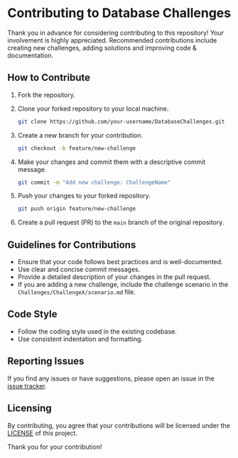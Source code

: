 # Contributing to Database Challenges

Thank you in advance for considering contributing to this repository! Your involvement is highly appreciated.
Recommended contributions include creating new challenges, adding solutions and improving code & documentation.

## How to Contribute

1. Fork the repository.
2. Clone your forked repository to your local machine.
   ```bash
   git clone https://github.com/your-username/DatabaseChallenges.git
   ```
3. Create a new branch for your contribution.
	```bash
   git checkout -b feature/new-challenge
   ```
   
4. Make your changes and commit them with a descriptive commit message.
	```bash
   git commit -m "Add new challenge: ChallengeName"
   ```

5. Push your changes to your forked repository.
	```bash
   git push origin feature/new-challenge
   ```

6. Create a pull request (PR) to the `main` branch of the original repository.


## Guidelines for Contributions

-   Ensure that your code follows best practices and is well-documented.
-   Use clear and concise commit messages.
-   Provide a detailed description of your changes in the pull request.
-   If you are adding a new challenge, include the challenge scenario in the `Challenges/ChallengeX/scenario.md` file.

## Code Style

-   Follow the coding style used in the existing codebase.
-   Use consistent indentation and formatting.

## Reporting Issues

If you find any issues or have suggestions, please open an issue in the [issue tracker](https://github.com/FinnMidd/Database-Challenges/issues).

## Licensing

By contributing, you agree that your contributions will be licensed under the [LICENSE](https://github.com/FinnMidd/Database-Challenges/LICENSE) of this project.

Thank you for your contribution!